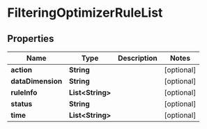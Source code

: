 # FilteringOptimizerRuleList

## Properties
Name | Type | Description | Notes
------------ | ------------- | ------------- | -------------
**action** | **String** |  |  [optional]
**dataDimension** | **String** |  |  [optional]
**ruleInfo** | **List&lt;String&gt;** |  |  [optional]
**status** | **String** |  |  [optional]
**time** | **List&lt;String&gt;** |  |  [optional]
